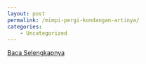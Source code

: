 ```yaml
---
layout: post
permalink: /mimpi-pergi-kondangan-artinya/
categories:
    - Uncategorized
---
```


[Baca Selengkapnya](/01)